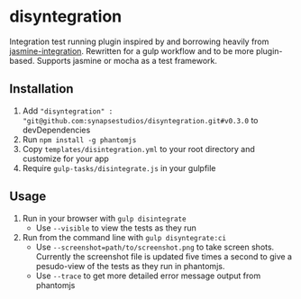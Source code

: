 disyntegration
============

Integration test running plugin inspired by and borrowing heavily from [jasmine-integration](https://github.com/jordinl/jasmine-integration). Rewritten for a gulp workflow and to be more plugin-based. Supports jasmine or mocha as a test framework.

## Installation
1. Add `"disyntegration" : "git@github.com:synapsestudios/disyntegration.git#v0.3.0` to devDependencies
1. Run `npm install -g phantomjs`
1. Copy `templates/disintegration.yml` to your root directory and customize for your app
1. Require `gulp-tasks/disintegrate.js` in your gulpfile

## Usage
1. Run in your browser with `gulp disintegrate`
    - Use `--visible` to view the tests as they run
1. Run from the command line with `gulp disyntegrate:ci`
    - Use `--screenshot=path/to/screenshot.png` to take screen shots. Currently the screenshot file is updated five times a second to give a pesudo-view of the tests as they run in phantomjs.
    - Use `--trace` to get more detailed error message output from phantomjs
